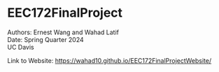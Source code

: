 # EEC172FinalProject

Authors: Ernest Wang and Wahad Latif<br>
Date: Spring Quarter 2024<br>
UC Davis

Link to Website: https://wahad10.github.io/EEC172FinalProjectWebsite/
